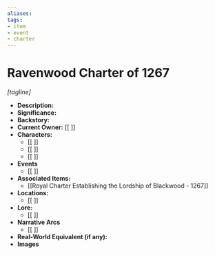 ```yaml
---
aliases:
tags: 
- item
- event
- charter
---
```

# Ravenwood Charter of 1267
*[tagline]*
- **Description:**
- **Significance:**
- **Backstory:**
- **Current Owner:** [[ ]]
- **Characters:**
	- [[ ]]
	- [[ ]]
	- [[ ]]
- **Events**
	- [[ ]]
- **Associated Items:**
	- [[Royal Charter Establishing the Lordship of Blackwood - 1267]]
- **Locations:** 
	- [[ ]]
- **Lore:**
	- [[ ]]
- **Narrative Arcs**
	- [[ ]]
- **Real-World Equivalent (if any):**
- **Images**